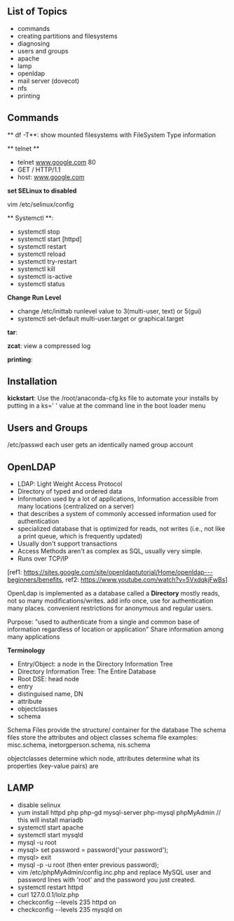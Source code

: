 ## List of Topics

+ commands
+ creating partitions and filesystems
+ diagnosing
+ users and groups
+ apache
+ lamp
+ openldap
+ mail server (dovecot)
+ nfs
+ printing

## Commands

** df -T**: show mounted filesystems with FileSystem Type information

** telnet **
+ telnet www.google.com 80
+ GET / HTTP/1.1
+ host: www.google.com


**set SELinux to disabled**

vim /etc/selinux/config

** Systemctl **:
+ systemctl stop
+ systemctl start [httpd]
+ systemctl restart
+ systemctl reload
+ systemctl try-restart
+ systemctl kill
+ systemctl is-active
+ systemctl status


**Change Run Level**
+ change /etc/inittab runlevel value to 3(multi-user, text) or 5(gui)
+ systemctl set-default multi-user.target or graphical.target

**tar**: 

**zcat**: view a compressed log

**printing**:

## Installation 

**kickstart**: Use the /root/anaconda-cfg.ks file to automate your installs by putting in a ks='   ' value at the command line in the boot loader menu

## Users and Groups

/etc/passwd
each user gets an identically named group account


## OpenLDAP
+ LDAP: Light Weight Access Protocol
+ Directory of typed and ordered data 
+ Information used by a lot of applications, Information accessible from many locations (centralized on a server)
+ that describes a system of commonly accessed information used for authentication
+ specialized database that is optimized for reads, not writes (i.e., not like a print queue, which is frequently updated)
+ Usually don't support transactions
+ Access Methods aren't as complex as SQL, usually very simple.
+ Runs over TCP/IP

[ref1: https://sites.google.com/site/openldaptutorial/Home/openldap---beginners/benefits, ref2: https://www.youtube.com/watch?v=5VxdqkjFwBs]

OpenLdap is implemented as a database called a **Directory**
mostly reads, not so many modifications/writes.
add info once, use for authentication many places.
convenient restrictions for anonymous and regular users.

Purpose: "used to authenticate from a single and common base of information regardless of location or application"
Share information among many applications

**Terminology**
+ Entry/Object: a node in the Directory Information Tree
+ Directory Information Tree: The Entire Database
+ Root DSE: head node
+ entry
+ distinguised name, DN
+ attribute
+ objectclasses
+ schema

Schema Files provide the structure/ container for the database
The schema files store the attributes and object classes
schema file examples: misc.schema, inetorgperson.schema, nis.schema

objectclasses determine which node, attributes determine what its properties (key-value pairs) are

## LAMP

+ disable selinux
+ yum install httpd php php-gd mysql-server php-mysql phpMyAdmin // this will install mariadb 
+ systemctl start apache
+ systemctl start mysqld
+ mysql -u root
+ mysql> set password = password('your password');
+ mysql> exit
+ mysql -p -u root (then enter previous password);
+ vim /etc/phpMyAdmin/config.inc.php and replace MySQL user and password lines with 'root' and the password you just created.
+ systemctl restart httpd
+ curl 127.0.0.1/lolz.php
+ checkconfig --levels 235 httpd on
+ checkconfig --levels 235 mysqld on
